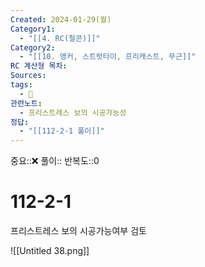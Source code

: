 ```yaml
---
Created: 2024-01-29(월)
Category1:
  - "[[4. RC(철콘)]]"
Category2:
  - "[[10. 앵커, 스트럿타이, 프리캐스트, 무근]]"
RC 계산형 목차: 
Sources: 
tags:
  - 🧮
관련노트:
  - 프리스트레스 보의 시공가능성
정답:
  - "[[112-2-1 풀이]]"
---
```

중요::❌
풀이::
반복도::0
#  112-2-1

프리스트레스 보의 시공가능여부 검토


![[Untitled 38.png]]